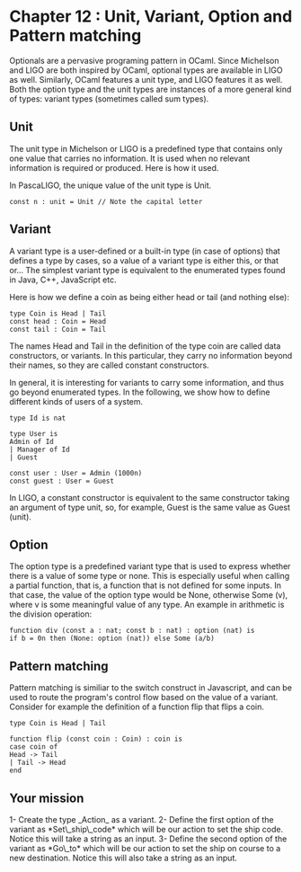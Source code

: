 # Chapter 12 : Unit, Variant, Option and Pattern matching

<dialog character="mechanics">Captain, before we go, you may want to setup your commands to set the ship code and go to a destination.</dialog>

Optionals are a pervasive programing pattern in OCaml. Since Michelson and LIGO are both inspired by OCaml, optional types are available in LIGO as well. Similarly, OCaml features a unit type, and LIGO features it as well. Both the option type and the unit types are instances of a more general kind of types: variant types (sometimes called sum types).

## Unit

The unit type in Michelson or LIGO is a predefined type that contains only one value that carries no information. It is used when no relevant information is required or produced. Here is how it used.

In PascaLIGO, the unique value of the unit type is Unit.

```
const n : unit = Unit // Note the capital letter
```

## Variant

A variant type is a user-defined or a built-in type (in case of options) that defines a type by cases, so a value of a variant type is either this, or that or... The simplest variant type is equivalent to the enumerated types found in Java, C++, JavaScript etc.

Here is how we define a coin as being either head or tail (and nothing else):

```
type Coin is Head | Tail
const head : Coin = Head
const tail : Coin = Tail
```

The names Head and Tail in the definition of the type coin are called data constructors, or variants. In this particular, they carry no information beyond their names, so they are called constant constructors.

In general, it is interesting for variants to carry some information, and thus go beyond enumerated types. In the following, we show how to define different kinds of users of a system.

```
type Id is nat

type User is
Admin of Id
| Manager of Id
| Guest

const user : User = Admin (1000n)
const guest : User = Guest
```

In LIGO, a constant constructor is equivalent to the same constructor taking an argument of type unit, so, for example, Guest is the same value as Guest (unit).

## Option

The option type is a predefined variant type that is used to express whether there is a value of some type or none. This is especially useful when calling a partial function, that is, a function that is not defined for some inputs. In that case, the value of the option type would be None, otherwise Some (v), where v is some meaningful value of any type. An example in arithmetic is the division operation:

```
function div (const a : nat; const b : nat) : option (nat) is
if b = 0n then (None: option (nat)) else Some (a/b)
```

## Pattern matching

Pattern matching is similiar to the switch construct in Javascript, and can be used to route the program's control flow based on the value of a variant. Consider for example the definition of a function flip that flips a coin.

```
type Coin is Head | Tail

function flip (const coin : Coin) : coin is
case coin of
Head -> Tail
| Tail -> Head
end
```

## Your mission

<!-- prettier-ignore -->1- Create the type _Action_ as a variant.

<!-- prettier-ignore -->2- Define the first option of the variant as *Set\_ship\_code* which will be our action to set the ship code. Notice this will take a string as an input.

<!-- prettier-ignore -->3- Define the second option of the variant as *Go\_to* which will be our action to set the ship on course to a new destination. Notice this will also take a string as an input.
